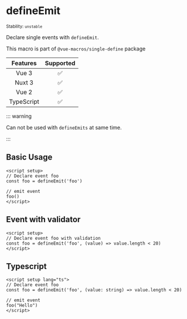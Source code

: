 # defineEmit

<small>Stability: <code class="!text-yellow-600">unstable</code></small>

Declare single events with `defineEmit`.

This macro is part of `@vue-macros/single-define` package

|         Features          |     Supported      |
| :-----------------------: | :----------------: |
|           Vue 3           | :white_check_mark: |
|          Nuxt 3           | :white_check_mark: |
|           Vue 2           | :white_check_mark: |
|          TypeScript       | :white_check_mark: |

::: warning

Can not be used with `defineEmits` at same time.

:::

## Basic Usage

```vue
<script setup>
// Declare event foo
const foo = defineEmit('foo')

// emit event
foo()
</script>
```

## Event with validator

```vue
<script setup>
// Declare event foo with validation
const foo = defineEmit('foo', (value) => value.length < 20)
</script>
```

## Typescript
```vue
<script setup lang="ts">
// Declare event foo
const foo = defineEmit('foo', (value: string) => value.length < 20)

// emit event
foo("Hello")
</script>
```